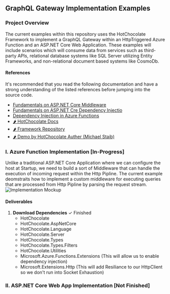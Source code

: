 ﻿## GraphQL Gateway Implementation Examples


### Project Overview
The current examples within this repository uses the HotChocolate Framework to implement a GraphQL Gateway within an HttpTriggered Azure Function and an ASP.NET Core Web Application. These examples will include scenarios which will consume data from services such as third-party APIs, relational database systems like SQL Server utilizing Entity Frameworks, and non-relational document based systems like CosmoDb.

#### References
It's recommended that you read the following documentation and have a strong understanding of the listed references before jumping into the source code.  

- [Fundamentals on ASP.NET Core Middleware](https://docs.microsoft.com/en-us/aspnet/core/fundamentals/middleware/?view=aspnetcore-3.1)
- [Fundamentals on ASP.NET Cre Dependency Injectio](https://docs.microsoft.com/en-us/aspnet/core/fundamentals/dependency-injection?view=aspnetcore-3.1)
- [Dependency Injection in Azure Functions](https://docs.microsoft.com/en-us/azure/azure-functions/functions-dotnet-dependency-injection)
- [🌶 HotChocolate Docs](https://hotchocolate.io)
- [🌶 Framework Repository](https://github.com/ChilliCream/hotchocolate)
- [🌶 Demo by HotChocolate Auther (Michael Staib)](https://dev.to/michaelstaib/get-started-with-hot-chocolate-and-entity-framework-e9i)


### I. Azure Function Implementation [In-Progress]
Unlike a traditional ASP.NET Core Application where we can configure the host at Startup, we need to build a sort of Middleware that can handle the execution of incoming request within the Http Pipline. The current example deomstraits how to implement a custom middleware for executing queries that are processed from Http Pipline by parsing the request stream. 
![Implementation Mockup](https://github.com/chasec2018/GraphQL.Implementation.Examples/blob/features/initial_start/Assets/uml-query-middleware-diagram.png)
#### Deliverables
1. **Download Dependencies** ✓ Finished
    - HotChocolate
    - HotChocolate.AspNetCore
    - HotChocolate.Language
    - HotChocolate.Server
    - HotChocolate.Types
    - HotChocolate.Types.Filters
    - HotChocolate.Utilities
    - Microsoft.Azure.Functions.Extensions (This will allow us to enable dependency injection)
    - Microsoft.Extensions.Http (This will add Resiliance to our HttpClient so we don't run into Socket Exhaustion)

### II. ASP.NET Core Web App Implementation [Not Finished]
